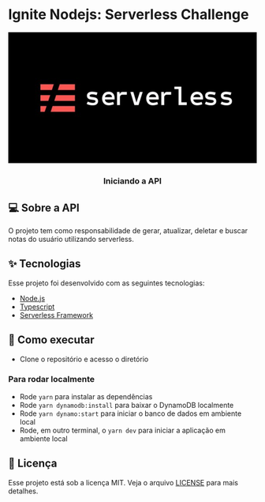 # Ignite Nodejs: Serverless Challenge

![Logo do Markdown](./assets/serverless_capa.png)

<h3 align="center">
  Iniciando a API
</h3>

## :computer: Sobre a API

O projeto tem como responsabilidade de gerar, atualizar, deletar e buscar notas do usuário utilizando serverless.

## ✨ Tecnologias

Esse projeto foi desenvolvido com as seguintes tecnologias:

- [Node.js](https://nodejs.org/en/)
- [Typescript](https://www.typescriptlang.org/)
- [Serverless Framework](serverless.com/)

## 🚀 Como executar

- Clone o repositório e acesso o diretório

### Para rodar localmente

- Rode `yarn` para instalar as dependências
- Rode `yarn dynamodb:install` para baixar o DynamoDB localmente
- Rode `yarn dynamo:start` para iniciar o banco de dados em ambiente local
- Rode, em outro terminal, o `yarn dev` para iniciar a aplicação em ambiente local

## 📄 Licença

Esse projeto está sob a licença MIT. Veja o arquivo [LICENSE](LICENSE.md) para mais detalhes.